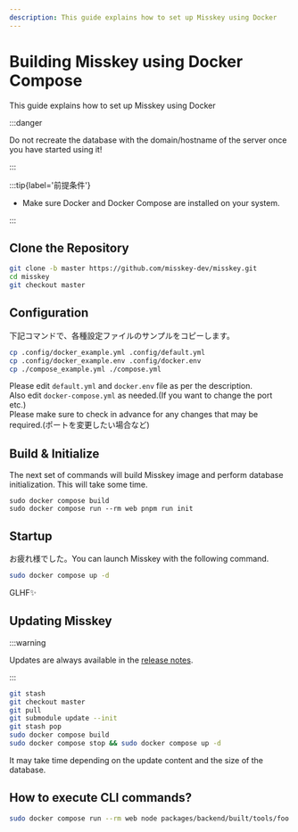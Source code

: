 ```yaml
---
description: This guide explains how to set up Misskey using Docker
---
```


# Building Misskey using Docker Compose

This guide explains how to set up Misskey using Docker

:::danger

Do not recreate the database with the domain/hostname of the server once you have started using it!

:::

:::tip{label='前提条件'}

- Make sure Docker and Docker Compose are installed on your system.

:::

## Clone the Repository

```sh
git clone -b master https://github.com/misskey-dev/misskey.git
cd misskey
git checkout master
```

## Configuration

下記コマンドで、各種設定ファイルのサンプルをコピーします。

```sh
cp .config/docker_example.yml .config/default.yml
cp .config/docker_example.env .config/docker.env
cp ./compose_example.yml ./compose.yml
```

Please edit `default.yml` and `docker.env` file as per the description.\
Also edit `docker-compose.yml` as needed.(If you want to change the port etc.)\
Please make sure to check in advance for any changes that may be required.(ポートを変更したい場合など)

## Build & Initialize

The next set of commands will build Misskey image and perform database initialization. This will take some time.

```shell
sudo docker compose build
sudo docker compose run --rm web pnpm run init
```

## Startup

お疲れ様でした。You can launch Misskey with the following command.

```sh
sudo docker compose up -d
```

GLHF✨

## Updating Misskey

:::warning

Updates are always available in the [release notes](https://github.com/misskey-dev/misskey/blob/master/CHANGELOG.md).

:::

```sh
git stash
git checkout master
git pull
git submodule update --init
git stash pop
sudo docker compose build
sudo docker compose stop && sudo docker compose up -d
```

It may take time depending on the update content and the size of the database.

## How to execute CLI commands?

```sh
sudo docker compose run --rm web node packages/backend/built/tools/foo bar
```
